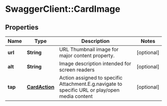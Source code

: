 # SwaggerClient::CardImage

## Properties
Name | Type | Description | Notes
------------ | ------------- | ------------- | -------------
**url** | **String** | URL Thumbnail image for major content property. | [optional] 
**alt** | **String** | Image description intended for screen readers | [optional] 
**tap** | [**CardAction**](CardAction.md) | Action assigned to specific Attachment.E.g.navigate to specific URL or play/open media content | [optional] 


